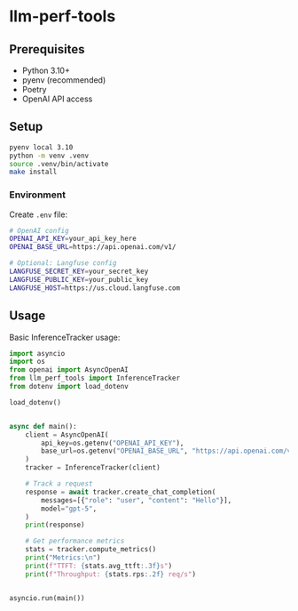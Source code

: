 # llm-perf-tools

## Prerequisites

- Python 3.10+
- pyenv (recommended)
- Poetry
- OpenAI API access

## Setup

```bash
pyenv local 3.10
python -m venv .venv
source .venv/bin/activate
make install
```

### Environment

Create `.env` file:

```bash
# OpenAI config
OPENAI_API_KEY=your_api_key_here
OPENAI_BASE_URL=https://api.openai.com/v1/

# Optional: Langfuse config
LANGFUSE_SECRET_KEY=your_secret_key
LANGFUSE_PUBLIC_KEY=your_public_key
LANGFUSE_HOST=https://us.cloud.langfuse.com
```

## Usage

Basic InferenceTracker usage:

```python
import asyncio
import os
from openai import AsyncOpenAI
from llm_perf_tools import InferenceTracker
from dotenv import load_dotenv

load_dotenv()


async def main():
    client = AsyncOpenAI(
        api_key=os.getenv("OPENAI_API_KEY"),
        base_url=os.getenv("OPENAI_BASE_URL", "https://api.openai.com/v1"),
    )
    tracker = InferenceTracker(client)

    # Track a request
    response = await tracker.create_chat_completion(
        messages=[{"role": "user", "content": "Hello"}],
        model="gpt-5",
    )
    print(response)

    # Get performance metrics
    stats = tracker.compute_metrics()
    print("Metrics:\n")
    print(f"TTFT: {stats.avg_ttft:.3f}s")
    print(f"Throughput: {stats.rps:.2f} req/s")


asyncio.run(main())

```


